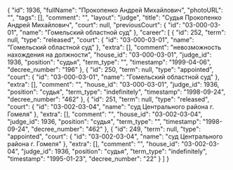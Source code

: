 {
    "id": 1936,
    "fullName": "Прокопенко Андрей Михайлович",
    "photoURL": "",
    "tags": [],
    "comment": "",
    "layout": "judge",
    "title": "Судья Прокопенко Андрей Михайлович",
    "court": null,
    "previousCourt": {
        "id": "03-000-03-01",
        "name": "Гомельский областной суд"
    },
    "career": [
        {
            "id": 252,
            "term": null,
            "type": "released",
            "court": {
                "id": "03-000-03-01",
                "name": "Гомельский областной суд"
            },
            "extra": [],
            "comment": "невозможность нахождения на должности",
            "house_id": "03-000-03-01",
            "judge_id": 1936,
            "position": "судья",
            "term_type": "",
            "timestamp": "1999-04-06",
            "decree_number": "196"
        },
        {
            "id": 250,
            "term": null,
            "type": "appointed",
            "court": {
                "id": "03-000-03-01",
                "name": "Гомельский областной суд"
            },
            "extra": [],
            "comment": "",
            "house_id": "03-000-03-01",
            "judge_id": 1936,
            "position": "судья",
            "term_type": "indefinitely",
            "timestamp": "1998-09-24",
            "decree_number": "462"
        },
        {
            "id": 251,
            "term": null,
            "type": "released",
            "court": {
                "id": "03-002-03-04",
                "name": "суд Центрального района г. Гомеля"
            },
            "extra": [],
            "comment": "",
            "house_id": "03-002-03-04",
            "judge_id": 1936,
            "position": "судья",
            "term_type": "",
            "timestamp": "1998-09-24",
            "decree_number": "462"
        },
        {
            "id": 249,
            "term": null,
            "type": "appointed",
            "court": {
                "id": "03-002-03-04",
                "name": "суд Центрального района г. Гомеля"
            },
            "extra": [],
            "comment": "",
            "house_id": "03-002-03-04",
            "judge_id": 1936,
            "position": "судья",
            "term_type": "indefinitely",
            "timestamp": "1995-01-23",
            "decree_number": "22"
        }
    ]
}